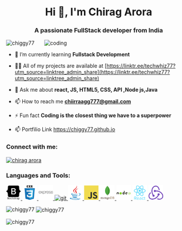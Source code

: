 <h1 align="center">Hi 👋, I'm Chirag Arora</h1>
<h3 align="center">A passionate FullStack developer from India</h3>
<img align="right" alt="coding" width="400" src="https://user-images.githubusercontent.com/55389276/140866485-8fb1c876-9a8f-4d6a-98dc-08c4981eaf70.gif">
<p align="left"> <img src="https://komarev.com/ghpvc/?username=chiggy77&label=Profile%20views&color=0e75b6&style=flat" alt="chiggy77" /> </p>

- 🌱 I’m currently learning **Fullstack Development**

- 👨‍💻 All of my projects are available at [https://linktr.ee/techwhiz77?utm_source=linktree_admin_share](https://linktr.ee/techwhiz77?utm_source=linktree_admin_share)

- 💬 Ask me about **react, JS, HTML5, CSS, API ,Node js,Java**

- 📫 How to reach me **chiirraagg777@gmail.com**

- ⚡ Fun fact **Coding is the closest thing we have to a superpower**
 - 📫 Portfilio Link https://chiggy77.github.io

<h3 align="left">Connect with me:</h3>
<p align="left">
<a href="https://www.linkedin.com/in/chirag-arora-72881624b" target="blank"><img align="center" src="https://raw.githubusercontent.com/rahuldkjain/github-profile-readme-generator/master/src/images/icons/Social/linked-in-alt.svg" alt="chirag arora" height="30" width="40" /></a>
</p>

<h3 align="left">Languages and Tools:</h3>
<p align="left"> <a href="https://getbootstrap.com" target="_blank" rel="noreferrer"> <img src="https://raw.githubusercontent.com/devicons/devicon/master/icons/bootstrap/bootstrap-plain-wordmark.svg" alt="bootstrap" width="40" height="40"/> </a> <a href="https://www.w3schools.com/css/" target="_blank" rel="noreferrer"> <img src="https://raw.githubusercontent.com/devicons/devicon/master/icons/css3/css3-original-wordmark.svg" alt="css3" width="40" height="40"/> </a> <a href="https://expressjs.com" target="_blank" rel="noreferrer"> <img src="https://raw.githubusercontent.com/devicons/devicon/master/icons/express/express-original-wordmark.svg" alt="express" width="40" height="40"/> </a> <a href="https://git-scm.com/" target="_blank" rel="noreferrer"> <img src="https://www.vectorlogo.zone/logos/git-scm/git-scm-icon.svg" alt="git" width="40" height="40"/> </a> <a href="https://www.java.com" target="_blank" rel="noreferrer"> <img src="https://raw.githubusercontent.com/devicons/devicon/master/icons/java/java-original.svg" alt="java" width="40" height="40"/> </a> <a href="https://developer.mozilla.org/en-US/docs/Web/JavaScript" target="_blank" rel="noreferrer"> <img src="https://raw.githubusercontent.com/devicons/devicon/master/icons/javascript/javascript-original.svg" alt="javascript" width="40" height="40"/> </a> <a href="https://www.mongodb.com/" target="_blank" rel="noreferrer"> <img src="https://raw.githubusercontent.com/devicons/devicon/master/icons/mongodb/mongodb-original-wordmark.svg" alt="mongodb" width="40" height="40"/> </a> <a href="https://nodejs.org" target="_blank" rel="noreferrer"> <img src="https://raw.githubusercontent.com/devicons/devicon/master/icons/nodejs/nodejs-original-wordmark.svg" alt="nodejs" width="40" height="40"/> </a> <a href="https://reactjs.org/" target="_blank" rel="noreferrer"> <img src="https://raw.githubusercontent.com/devicons/devicon/master/icons/react/react-original-wordmark.svg" alt="react" width="40" height="40"/> </a> <a href="https://redux.js.org" target="_blank" rel="noreferrer"> <img src="https://raw.githubusercontent.com/devicons/devicon/master/icons/redux/redux-original.svg" alt="redux" width="40" height="40"/> </a> </p>

<p><img align="left" src="https://github-readme-stats.vercel.app/api/top-langs?username=chiggy77&show_icons=true&locale=en&layout=compact" alt="chiggy77" /></p>

<p>&nbsp;<img align="center" src="https://github-readme-stats.vercel.app/api?username=chiggy77&show_icons=true&locale=en" alt="chiggy77" /></p>

<p><img align="center" src="https://github-readme-streak-stats.herokuapp.com/?user=chiggy77&" alt="chiggy77" /></p>

